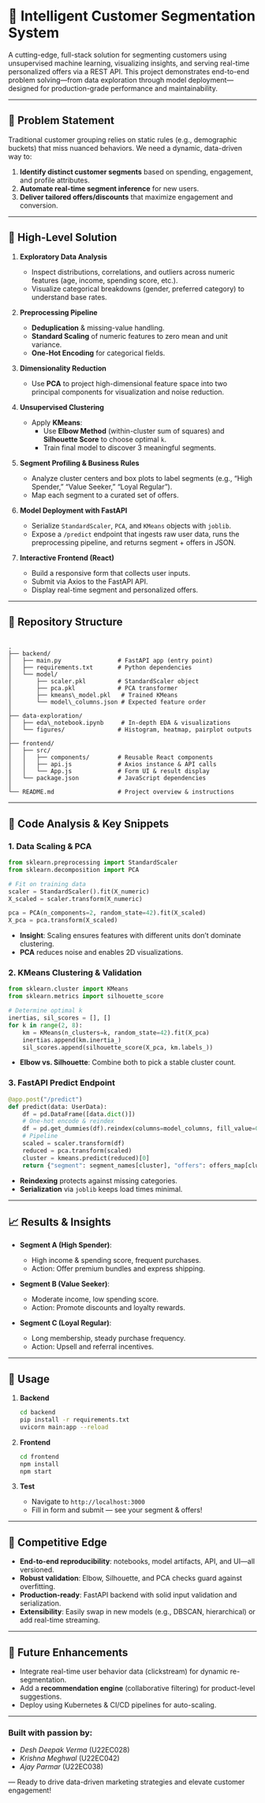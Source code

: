 
# 🧠 Intelligent Customer Segmentation System

A cutting-edge, full-stack solution for segmenting customers using unsupervised machine learning, visualizing insights, and serving real-time personalized offers via a REST API. This project demonstrates end-to-end problem solving—from data exploration through model deployment—designed for production-grade performance and maintainability.

---

## 🎯 Problem Statement

Traditional customer grouping relies on static rules (e.g., demographic buckets) that miss nuanced behaviors. We need a dynamic, data-driven way to:

1. **Identify distinct customer segments** based on spending, engagement, and profile attributes.
2. **Automate real-time segment inference** for new users.
3. **Deliver tailored offers/discounts** that maximize engagement and conversion.

---

## 🚀 High-Level Solution

1. **Exploratory Data Analysis**  
   - Inspect distributions, correlations, and outliers across numeric features (age, income, spending score, etc.).  
   - Visualize categorical breakdowns (gender, preferred category) to understand base rates.

2. **Preprocessing Pipeline**  
   - **Deduplication** & missing-value handling.  
   - **Standard Scaling** of numeric features to zero mean and unit variance.  
   - **One-Hot Encoding** for categorical fields.

3. **Dimensionality Reduction**  
   - Use **PCA** to project high-dimensional feature space into two principal components for visualization and noise reduction.

4. **Unsupervised Clustering**  
   - Apply **KMeans**:
     - Use **Elbow Method** (within-cluster sum of squares) and **Silhouette Score** to choose optimal `k`.  
     - Train final model to discover 3 meaningful segments.

5. **Segment Profiling & Business Rules**  
   - Analyze cluster centers and box plots to label segments (e.g., “High Spender,” “Value Seeker,” “Loyal Regular”).  
   - Map each segment to a curated set of offers.

6. **Model Deployment with FastAPI**  
   - Serialize `StandardScaler`, `PCA`, and `KMeans` objects with `joblib`.  
   - Expose a `/predict` endpoint that ingests raw user data, runs the preprocessing pipeline, and returns segment + offers in JSON.

7. **Interactive Frontend (React)**  
   - Build a responsive form that collects user inputs.  
   - Submit via Axios to the FastAPI API.  
   - Display real-time segment and personalized offers.

---

## 📂 Repository Structure

```

.
├── backend/
│   ├── main.py                # FastAPI app (entry point)
│   ├── requirements.txt       # Python dependencies
│   └── model/
│       ├── scaler.pkl         # StandardScaler object
│       ├── pca.pkl            # PCA transformer
│       ├── kmeans\_model.pkl   # Trained KMeans
│       └── model\_columns.json # Expected feature order
│
├── data-exploration/
│   ├── eda\_notebook.ipynb     # In-depth EDA & visualizations
│   └── figures/               # Histogram, heatmap, pairplot outputs
│
├── frontend/
│   ├── src/
│   │   ├── components/        # Reusable React components
│   │   ├── api.js             # Axios instance & API calls
│   │   └── App.js             # Form UI & result display
│   └── package.json           # JavaScript dependencies
│
└── README.md                  # Project overview & instructions

````

---

## 🔬 Code Analysis & Key Snippets

### 1. Data Scaling & PCA  
```python
from sklearn.preprocessing import StandardScaler
from sklearn.decomposition import PCA

# Fit on training data
scaler = StandardScaler().fit(X_numeric)
X_scaled = scaler.transform(X_numeric)

pca = PCA(n_components=2, random_state=42).fit(X_scaled)
X_pca = pca.transform(X_scaled)
````

* **Insight**: Scaling ensures features with different units don’t dominate clustering.
* **PCA** reduces noise and enables 2D visualizations.

### 2. KMeans Clustering & Validation

```python
from sklearn.cluster import KMeans
from sklearn.metrics import silhouette_score

# Determine optimal k
inertias, sil_scores = [], []
for k in range(2, 8):
    km = KMeans(n_clusters=k, random_state=42).fit(X_pca)
    inertias.append(km.inertia_)
    sil_scores.append(silhouette_score(X_pca, km.labels_))
```

* **Elbow vs. Silhouette**: Combine both to pick a stable cluster count.

### 3. FastAPI Predict Endpoint

```python
@app.post("/predict")
def predict(data: UserData):
    df = pd.DataFrame([data.dict()])
    # One-hot encode & reindex
    df = pd.get_dummies(df).reindex(columns=model_columns, fill_value=0)
    # Pipeline
    scaled = scaler.transform(df)
    reduced = pca.transform(scaled)
    cluster = kmeans.predict(reduced)[0]
    return {"segment": segment_names[cluster], "offers": offers_map[cluster]}
```

* **Reindexing** protects against missing categories.
* **Serialization** via `joblib` keeps load times minimal.

---

## 📈 Results & Insights

* **Segment A (High Spender)**:

  * High income & spending score, frequent purchases.
  * Action: Offer premium bundles and express shipping.

* **Segment B (Value Seeker)**:

  * Moderate income, low spending score.
  * Action: Promote discounts and loyalty rewards.

* **Segment C (Loyal Regular)**:

  * Long membership, steady purchase frequency.
  * Action: Upsell and referral incentives.

---

## 📖 Usage

1. **Backend**

   ```bash
   cd backend
   pip install -r requirements.txt
   uvicorn main:app --reload
   ```
2. **Frontend**

   ```bash
   cd frontend
   npm install
   npm start
   ```
3. **Test**

   * Navigate to `http://localhost:3000`
   * Fill in form and submit — see your segment & offers!

---

## 🌟 Competitive Edge

* **End-to-end reproducibility**: notebooks, model artifacts, API, and UI—all versioned.
* **Robust validation**: Elbow, Silhouette, and PCA checks guard against overfitting.
* **Production-ready**: FastAPI backend with solid input validation and serialization.
* **Extensibility**: Easily swap in new models (e.g., DBSCAN, hierarchical) or add real-time streaming.

---

## 🔭 Future Enhancements

* Integrate real-time user behavior data (clickstream) for dynamic re-segmentation.
* Add a **recommendation engine** (collaborative filtering) for product-level suggestions.
* Deploy using Kubernetes & CI/CD pipelines for auto-scaling.

---

### **Built with passion by**:

- *Desh Deepak Verma* (U22EC028)  
- *Krishna Meghwal* (U22EC042)  
- *Ajay Parmar* (U22EC038)  

— Ready to drive data-driven marketing strategies and elevate customer engagement!
